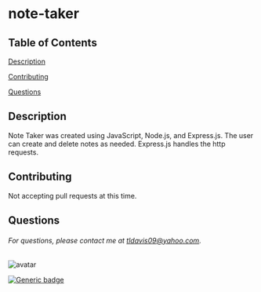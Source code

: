 # note-taker

## Table of Contents

[Description](#description)

[Contributing](#contributing)

[Questions](#questions)

## Description

Note Taker was created using JavaScript, Node.js, and Express.js. The user can create and delete notes as needed. Express.js handles the http requests.

## Contributing

Not accepting pull requests at this time.

## Questions

###### For questions, please contact me at tldavis09@yahoo.com.

![avatar](https://avatars0.githubusercontent.com/u/58016756?v=4)

[![Generic badge](https://img.shields.io/badge/notetaker--purple.svg)](https://shields.io/)
